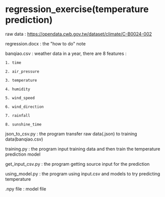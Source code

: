 # regression_exercise(temperature prediction)

raw data : https://opendata.cwb.gov.tw/dataset/climate/C-B0024-002

regression.docx : the "how to do" note

banqiao.csv : weather data in a year, there are 8 features :

    1. time

    2. air_pressure

    3. temperature

    4. humidity

    5. wind_speed

    6. wind_direction

    7. rainfall

    8. sunshine_time


json_to_csv.py : the program transfer raw data(.json) to training data(banqiao.csv)

training.py : the program input training data and then train the temperature prediction model

get_input_csv.py : the program getting source input for the prediction

using_model.py : the program using input.csv and models to try predicting temperature

.npy file : model file
